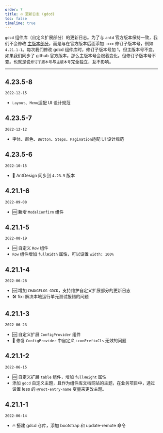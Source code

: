 ```yaml
---
order: 7
title: 🔥 更新日志 (gdcd)
toc: false
timeline: true
---
```


`gdcd` 组件库（自定义扩展部分）的更新日志。为了与 `antd` 官方版本保持一致，我们不会修改 [主版本部分](http://semver.org/)，而是与在官方版本后面添加 `-xxx` 修订子版本号，例如 `4.21.1-1`。每次我们修改 gdcd 组件库时，修订子版本号加 1，但主版本号不变。如果我们同步了 github 官方版本，那么主版本号会跟着变化，但修订子版本号不变。也就是说`修订子版本号`与`主版本号`完全独立，互不影响。

---

## 4.23.5-8

`2022-12-15`

- `Layout`、`Menu`适配 UI 设计规范

## 4.23.5-7

`2022-12-12`

- 字体、颜色、`Button`、`Steps`、`Pagination`适配 UI 设计规范

## 4.23.5-6

`2022-10-15`

- 🚀 AntDesign 同步到 `4.23.5` 版本

## 4.21.1-6

`2022-09-08`

- 🆕 新增 `ModalConfirm` 组件

## 4.21.1-5

`2022-08-19`

- 🆕 自定义 `Row` 组件
- `Row` 组件增加 `fullWidth` 属性，可以设置 `width: 100%`

## 4.21.1-4

`2022-06-28`

- 🆕 增加 `CHANGELOG-GDCD`，支持维护自定义扩展部分的更新日志
- 🛠 fix: 解决本地运行单元测试报错的问题

## 4.21.1-3

`2022-06-23`

- 🆕 自定义扩展 `ConfigProvider` 组件
- 🐞 修复 `ConfigProvider` 中自定义 `iconPrefixCls` 无效的问题

## 4.21.1-2

`2022-06-15`

- 🆕 自定义扩展 `table` 组件，增加 `fullHeight` 属性
- 添加 `gdcd` 自定义主题，且作为组件库文档网站的主题，在业务项目中，通过设置 less 的 `@root-entry-name` 变量来更改主题。

## 4.21.1-1

`2022-06-14`

- 🔥 搭建 gdcd 仓库，添加 bootstrap 和 update-remote 命令
